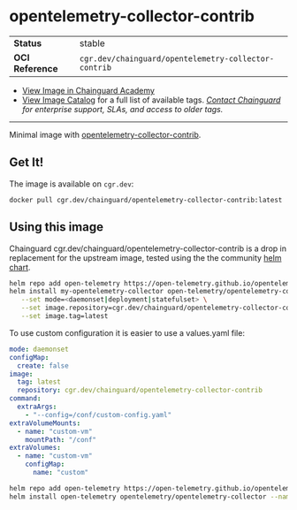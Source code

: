 <!--monopod:start-->
# opentelemetry-collector-contrib
| | |
| - | - |
| **Status** | stable |
| **OCI Reference** | `cgr.dev/chainguard/opentelemetry-collector-contrib` |


* [View Image in Chainguard Academy](https://edu.chainguard.dev/chainguard/chainguard-images/reference/opentelemetry-collector-contrib/overview/)
* [View Image Catalog](https://console.enforce.dev/images/catalog) for a full list of available tags.
*[Contact Chainguard](https://www.chainguard.dev/chainguard-images) for enterprise support, SLAs, and access to older tags.*

---
<!--monopod:end-->

Minimal image with [opentelemetry-collector-contrib](https://github.com/open-telemetry/opentelemetry-collector-contrib).

## Get It!

The image is available on `cgr.dev`:

```
docker pull cgr.dev/chainguard/opentelemetry-collector-contrib:latest
```

## Using this image

Chainguard cgr.dev/chainguard/opentelemetry-collector-contrib is a drop in replacement for the upstream image, tested using the the community [helm chart](https://opentelemetry.io/docs/kubernetes/helm/collector/).

```bash
helm repo add open-telemetry https://open-telemetry.github.io/opentelemetry-helm-charts
helm install my-opentelemetry-collector open-telemetry/opentelemetry-collector \
   --set mode=<daemonset|deployment|statefulset> \
   --set image.repository=cgr.dev/chainguard/opentelemetry-collector-contrib \
   --set image.tag=latest
```

To use custom configuration it is easier to use a values.yaml file:

```yaml
mode: daemonset
configMap:
  create: false
image:
  tag: latest
  repository: cgr.dev/chainguard/opentelemetry-collector-contrib
command:
  extraArgs:
    - "--config=/conf/custom-config.yaml"
extraVolumeMounts:
  - name: "custom-vm"
    mountPath: "/conf"
extraVolumes:
  - name: "custom-vm"
    configMap:
      name: "custom"

```
```bash
helm repo add open-telemetry https://open-telemetry.github.io/opentelemetry-helm-charts
helm install open-telemetry opentelemetry/opentelemetry-collector --namespace open-telemetry-custom-config -f values.yaml
```

